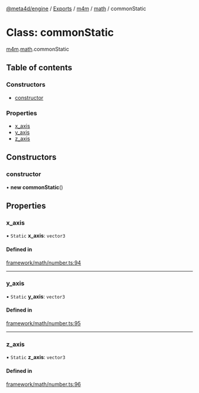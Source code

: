 [@meta4d/engine](../README.md) / [Exports](../modules.md) / [m4m](../modules/m4m.md) / [math](../modules/m4m.math.md) / commonStatic

# Class: commonStatic

[m4m](../modules/m4m.md).[math](../modules/m4m.math.md).commonStatic

## Table of contents

### Constructors

- [constructor](m4m.math.commonStatic.md#constructor)

### Properties

- [x\_axis](m4m.math.commonStatic.md#x_axis)
- [y\_axis](m4m.math.commonStatic.md#y_axis)
- [z\_axis](m4m.math.commonStatic.md#z_axis)

## Constructors

### constructor

• **new commonStatic**()

## Properties

### x\_axis

▪ `Static` **x\_axis**: `vector3`

#### Defined in

[framework/math/number.ts:94](https://github.com/meta4d-me/meta4d-engine/blob/cf6bfe6/src/framework/math/number.ts#L94)

___

### y\_axis

▪ `Static` **y\_axis**: `vector3`

#### Defined in

[framework/math/number.ts:95](https://github.com/meta4d-me/meta4d-engine/blob/cf6bfe6/src/framework/math/number.ts#L95)

___

### z\_axis

▪ `Static` **z\_axis**: `vector3`

#### Defined in

[framework/math/number.ts:96](https://github.com/meta4d-me/meta4d-engine/blob/cf6bfe6/src/framework/math/number.ts#L96)
